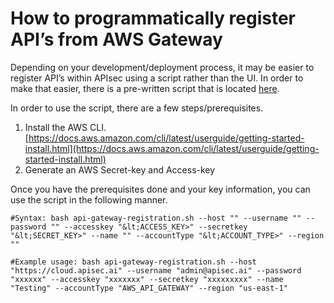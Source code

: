 
# How to programmatically register API’s from AWS Gateway

Depending on your development/deployment process, it may be easier to register API’s within APIsec using a script rather than the UI.  In order to make that easier, there is a pre-written script that is located [here](https://github.com/apisec-inc/apisec-scripts/tree/master/AWS-API-Gateway).

In order to use the script, there are a few steps/prerequisites.



1. Install the AWS CLI. [https://docs.aws.amazon.com/cli/latest/userguide/getting-started-install.html](https://docs.aws.amazon.com/cli/latest/userguide/getting-started-install.html)
2. Generate an AWS Secret-key and Access-key

Once you have the prerequisites done and your key information, you can use the script in the following manner.

`#Syntax: bash api-gateway-registration.sh --host "" --username "" --password "" --accesskey "&lt;ACCESS_KEY>" --secretkey "&lt;SECRET_KEY>" --name "" --accountType "&lt;ACCOUNT_TYPE>" --region ""`

`#Example usage: bash api-gateway-registration.sh --host "https://cloud.apisec.ai" --username "admin@apisec.ai" --password "xxxxxx" --accesskey "xxxxxxx" --secretkey "xxxxxxxxx" --name "Testing" --accountType "AWS_API_GATEWAY" --region "us-east-1"`
